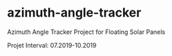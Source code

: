 # azimuth-angle-tracker
Azimuth Angle Tracker Project for Floating Solar Panels

Projet Interval: 07.2019-10.2019
